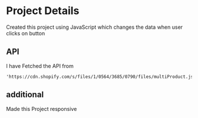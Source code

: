# Project Details
Created this project using JavaScript which changes the data when user clicks on button
## API
I have Fetched the API from 
```
'https://cdn.shopify.com/s/files/1/0564/3685/0790/files/multiProduct.json'
```
## additional 
Made this Project responsive 